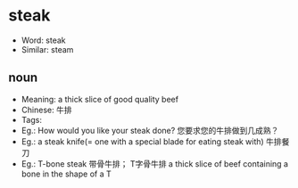 # steak

- Word: steak
- Similar: steam

## noun

- Meaning: a thick slice of good quality beef
- Chinese: 牛排
- Tags: 
- Eg.: How would you like your steak done? 您要求您的牛排做到几成熟？
- Eg.: a steak knife(= one with a special blade for eating steak with) 牛排餐刀
- Eg.: T-bone steak 带骨牛排； T字骨牛排 a thick slice of beef containing a bone in the shape of a T

